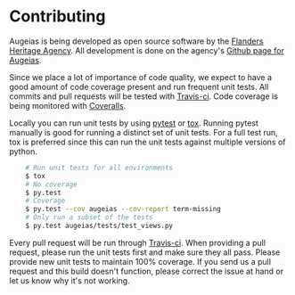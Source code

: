 Contributing
============

Augeias is being developed as open source software by the 
[Flanders Heritage Agency]. All development is done on the agency's 
[Github page for Augeias].

Since we place a lot of importance of code quality, we expect to have a good 
amount of code coverage present and run frequent unit tests. All commits and
pull requests will be tested with [Travis-ci]. Code coverage is being 
monitored with [Coveralls].

Locally you can run unit tests by using [pytest] or [tox]. Running pytest 
manually is good for running a distinct set of unit tests. For a full test run, 
tox is preferred since this can run the unit tests against multiple versions of
python.

```bash
    # Run unit tests for all environments 
    $ tox
    # No coverage
    $ py.test 
    # Coverage
    $ py.test --cov augeias --cov-report term-missing
    # Only run a subset of the tests
    $ py.test augeias/tests/test_views.py
```

Every pull request will be run through [Travis-ci]. When providing a pull 
request, please run the unit tests first and make sure they all pass. Please 
provide new unit tests to maintain 100% coverage. If you send us a pull request
and this build doesn't function, please correct the issue at hand or let us 
know why it's not working.

[Flanders Heritage Agency]: https://www.onroerenderfgoed.be
[Github page for Augeias]: https://github.com/OnroerendErfgoed/augeias
[Travis-ci]: https://travis-ci.org/OnroerendErfgoed/augeias
[Coveralls]: https://coveralls.io/r/OnroerendErfgoed/augeias
[pytest]: http://pytest.org
[tox]: http://tox.readthedocs.org
